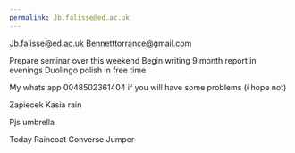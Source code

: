 ```yaml
---
permalink: Jb.falisse@ed.ac.uk
---
```

Jb.falisse@ed.ac.uk 
Bennetttorrance@gmail.com

Prepare seminar over this weekend 
Begin writing 9 month report in evenings 
Duolingo polish in free time 

My whats app 0048502361404 if you will have some problems (i hope not)


Zapiecek 
Kasia rain

Pjs 
umbrella 

Today
Raincoat 
Converse 
Jumper